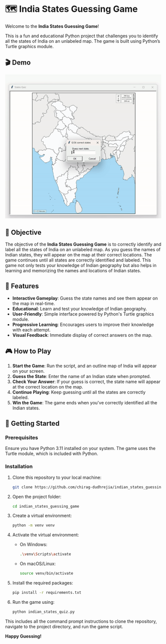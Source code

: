 # 🗺️ India States Guessing Game

Welcome to the **India States Guessing Game**!

This is a fun and educational Python project that challenges you to identify all the states of India on an unlabeled map. The game is built using Python’s Turtle graphics module.

## 🎬 Demo

![Gameplay Demo](https://github.com/chirag-dudhrejia/indian_states_guessing_game/blob/main/Demo.gif)


## 🎯 Objective

The objective of the **India States Guessing Game** is to correctly identify and label all the states of India on an unlabeled map. As you guess the names of Indian states, they will appear on the map at their correct locations. The game continues until all states are correctly identified and labeled. This game not only tests your knowledge of Indian geography but also helps in learning and memorizing the names and locations of Indian states.

## 🌟 Features

- **Interactive Gameplay**: Guess the state names and see them appear on the map in real-time.
- **Educational**: Learn and test your knowledge of Indian geography.
- **User-Friendly**: Simple interface powered by Python's Turtle graphics module.
- **Progressive Learning**: Encourages users to improve their knowledge with each attempt.
- **Visual Feedback**: Immediate display of correct answers on the map.

## 🎮 How to Play

1. **Start the Game**: Run the script, and an outline map of India will appear on your screen.
2. **Guess the State**: Enter the name of an Indian state when prompted.
3. **Check Your Answer**: If your guess is correct, the state name will appear at the correct location on the map.
4. **Continue Playing**: Keep guessing until all the states are correctly labeled.
5. **Win the Game**: The game ends when you've correctly identified all the Indian states.

## 🚀 Getting Started

### Prerequisites

Ensure you have Python 3.11 installed on your system. The game uses the Turtle module, which is included with Python.

### Installation

1. Clone this repository to your local machine:
   ```bash
   git clone https://github.com/chirag-dudhrejia/indian_states_guessing_game.git
   
2. Open the project folder:
   ```bash
   cd indian_states_guessing_game
   
3. Create a virtual environment:
   ```bash
   python -m venv venv

4. Activate the virtual environment:
    
   * On Windows:
     ```bash
     .\venv\Scripts\activate

   * On macOS/Linux:
     ```bash
     source venv/bin/activate

5. Install the required packages:
   ```bash
   pip install -r requirements.txt
   
6. Run the game using:
   ```bash
   python indian_states_quiz.py
   
This includes all the command prompt instructions to clone the repository, navigate to the project directory, and run the game script.

**Happy Guessing!**


